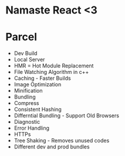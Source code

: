 # Namaste React <3

# Parcel

- Dev Build
- Local Server
- HMR = Hot Module Replacement
- File Watching Algorithm in c++
- Caching - Faster Builds
- Image Optimization
- Minification
- Bundling
- Compress
- Consistent Hashing
- Differntial Bundling - Support Old Browsers
- Diagnostic
- Error Handling
- HTTPs
- Tree Shaking - Removes unused codes
- Different dev and prod bundles
